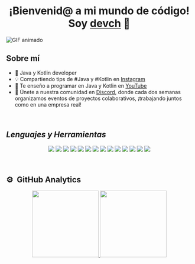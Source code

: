 <div align="center">
  <h1 align="center">¡Bienvenid@ a mi mundo de código! Soy <a href="https://www.instagram.com/__devch/">devch</a> 👋</h1>
</div>
<img src="https://media1.giphy.com/media/v1.Y2lkPTc5MGI3NjExZWlkaXJndTIxMW94YnVlODY3ZjY3NWQ0c3Rwbm8zYTczMXp6cDhqeSZlcD12MV9pbnRlcm5hbF9naWZfYnlfaWQmY3Q9Zw/sPLbI6dWqqI7IX17wD/giphy.gif" alt="GIF animado">

## Sobre mí

- 📲 Java y Kotlin developer
- 💡 Compartiendo tips de #Java y #Kotlin en [Instagram](https://www.instagram.com/__devch/)
- 🎥 Te enseño a programar en Java y Kotlin en [YouTube](https://www.youtube.com/@devch_tech)
- 🤝 Únete a nuestra comunidad en [Discord](https://discord.gg/bJSt3peqNn), donde cada dos semanas organizamos eventos de proyectos colaborativos, ¡trabajando juntos como en una empresa real!

<br>

## *Lenguajes y Herramientas*

<p align="center">
    <img src="https://img.shields.io/badge/Java-ED8B00?style=for-the-badge&logo=java&logoColor=white"/>
    <img src="https://img.shields.io/badge/Kotlin-0095D5?style=for-the-badge&logo=kotlin&logoColor=white"/>
    <img src="https://img.shields.io/badge/SpringBoot-6DB33F?style=for-the-badge&logo=springboot&logoColor=white"/>
    <img src="https://img.shields.io/badge/SpringSecurity-6DB33F?style=for-the-badge&logo=springsecurity&logoColor=white"/>
    <img src="https://img.shields.io/badge/Docker-2496ED?style=for-the-badge&logo=docker&logoColor=white"/>
    <img src="https://img.shields.io/badge/Firebase-FFCA28?style=for-the-badge&logo=firebase&logoColor=white"/>
    <img src="https://img.shields.io/badge/SQL-4479A1?style=for-the-badge&logo=postgresql&logoColor=white"/>
    <img src="https://img.shields.io/badge/PostgreSQL-336791?style=for-the-badge&logo=postgresql&logoColor=white"/>
    <img src="https://img.shields.io/badge/MongoDB-47A248?style=for-the-badge&logo=mongodb&logoColor=white"/>
    <img src="https://img.shields.io/badge/Android_Studio-3DDC84?style=for-the-badge&logo=androidstudio&logoColor=white"/>
    <img src="https://img.shields.io/badge/Notion-000000?style=for-the-badge&logo=notion&logoColor=white"/>
    <img src="https://img.shields.io/badge/IntelliJ-000000?style=for-the-badge&logo=intellijidea&logoColor=white"/>
    <img src="https://img.shields.io/badge/Visual_Studio_Code-007ACC?style=for-the-badge&logo=visualstudiocode&logoColor=white"/>
    <img src="https://img.shields.io/badge/Postman-FF6C37?style=for-the-badge&logo=postman&logoColor=white"/>
</p>

<br>

## ⚙️ &nbsp;GitHub Analytics

<p align="center">
<a href="https://github.com/devch-tech">
  <img height="180em" src="https://github-readme-stats-eight-theta.vercel.app/api?username=devch-tech&show_icons=true&theme=algolia&include_all_commits=true&count_private=true"/>
  <img height="180em" src="https://github-readme-stats-eight-theta.vercel.app/api/top-langs/?username=devch-tech&layout=compact&langs_count=8&theme=algolia"/>
</a>
</p>
